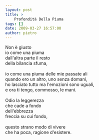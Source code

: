 ```yaml
---
layout: post
title: >
    Profondità Della Piuma
tags: []
date: 2009-03-27 16:57:00
author: pietro
---
```

Non è giusto<br/>io come una piuma<br/>dall'altra parte il resto<br/>della bilancia sfuma,<br/><br/>io come una piuma delle mie passate ali<br/>quando ero un altro, uno senza domani,<br/>ho lasciato tutto ma l'emozioni sono uguali,<br/>e ora ti tengo, commosso, le mani.<br/><br/>Odio la leggerezza<br/>che cade a fondo<br/>dell'ebbrezza<br/>freccia su cui fondo,<br/><br/>questo strano modo di vivere<br/>che ha poca, ragione d'esistere.
